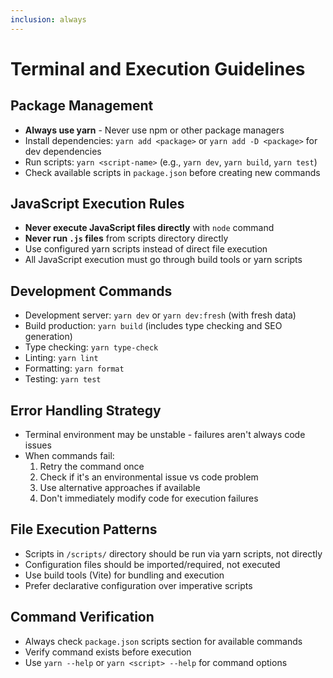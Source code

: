 ```yaml
---
inclusion: always
---
```


# Terminal and Execution Guidelines

## Package Management
- **Always use yarn** - Never use npm or other package managers
- Install dependencies: `yarn add <package>` or `yarn add -D <package>` for dev dependencies
- Run scripts: `yarn <script-name>` (e.g., `yarn dev`, `yarn build`, `yarn test`)
- Check available scripts in `package.json` before creating new commands

## JavaScript Execution Rules
- **Never execute JavaScript files directly** with `node` command
- **Never run `.js` files** from scripts directory directly
- Use configured yarn scripts instead of direct file execution
- All JavaScript execution must go through build tools or yarn scripts

## Development Commands
- Development server: `yarn dev` or `yarn dev:fresh` (with fresh data)
- Build production: `yarn build` (includes type checking and SEO generation)
- Type checking: `yarn type-check`
- Linting: `yarn lint`
- Formatting: `yarn format`
- Testing: `yarn test`

## Error Handling Strategy
- Terminal environment may be unstable - failures aren't always code issues
- When commands fail:
  1. Retry the command once
  2. Check if it's an environmental issue vs code problem
  3. Use alternative approaches if available
  4. Don't immediately modify code for execution failures

## File Execution Patterns
- Scripts in `/scripts/` directory should be run via yarn scripts, not directly
- Configuration files should be imported/required, not executed
- Use build tools (Vite) for bundling and execution
- Prefer declarative configuration over imperative scripts

## Command Verification
- Always check `package.json` scripts section for available commands
- Verify command exists before execution
- Use `yarn --help` or `yarn <script> --help` for command options